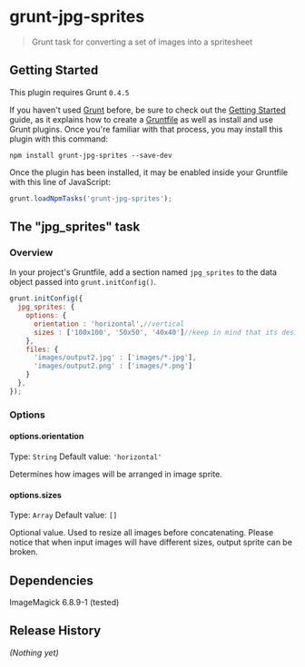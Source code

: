 # grunt-jpg-sprites

> Grunt task for converting a set of images into a spritesheet

## Getting Started
This plugin requires Grunt `0.4.5`

If you haven't used [Grunt](http://gruntjs.com/) before, be sure to check out the [Getting Started](http://gruntjs.com/getting-started) guide, as it explains how to create a [Gruntfile](http://gruntjs.com/sample-gruntfile) as well as install and use Grunt plugins. Once you're familiar with that process, you may install this plugin with this command:

```shell
npm install grunt-jpg-sprites --save-dev
```

Once the plugin has been installed, it may be enabled inside your Gruntfile with this line of JavaScript:

```js
grunt.loadNpmTasks('grunt-jpg-sprites');
```

## The "jpg_sprites" task

### Overview
In your project's Gruntfile, add a section named `jpg_sprites` to the data object passed into `grunt.initConfig()`.

```js
grunt.initConfig({
  jpg_sprites: {
    options: {
      orientation : 'horizontal',//vertical
      sizes : ['100x100', '50x50', '40x40']//keep in mind that its designed only to work when all images has the same size
    },
    files: {
      'images/output2.jpg' : ['images/*.jpg'],
      'images/output2.png' : ['images/*.png']
    }
  },
});
```

### Options

#### options.orientation
Type: `String`
Default value: `'horizontal'`

Determines how images will be arranged in image sprite.

#### options.sizes
Type: `Array`
Default value: `[]`

Optional value. Used to resize all images before concatenating. Please notice that when input images will have different sizes,
output sprite can be broken.

## Dependencies
ImageMagick 6.8.9-1 (tested)

## Release History
_(Nothing yet)_
